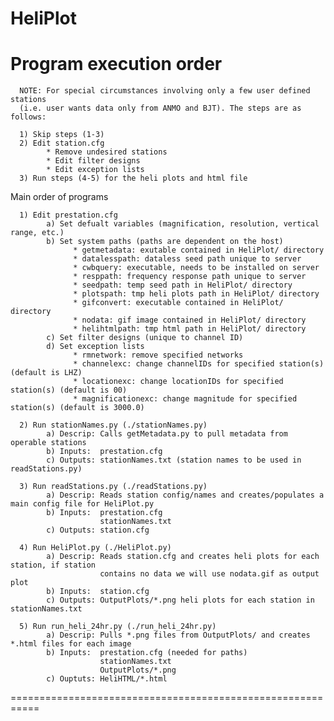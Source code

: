 HeliPlot
========
Program execution order
===========================================================

      NOTE: For special circumstances involving only a few user defined stations 
      (i.e. user wants data only from ANMO and BJT). The steps are as follows:
      
      1) Skip steps (1-3)
      2) Edit station.cfg
            * Remove undesired stations
            * Edit filter designs
            * Edit exception lists
      3) Run steps (4-5) for the heli plots and html file

Main order of programs
      
      1) Edit prestation.cfg
            a) Set defualt variables (magnification, resolution, vertical range, etc.)
            b) Set system paths (paths are dependent on the host)
                  * getmetadata: exutable contained in HeliPlot/ directory
                  * datalesspath: dataless seed path unique to server
                  * cwbquery: executable, needs to be installed on server
                  * resppath: frequency response path unique to server
                  * seedpath: temp seed path in HeliPlot/ directory
                  * plotspath: tmp heli plots path in HeliPlot/ directory
                  * gifconvert: executable contained in HeliPlot/ directory
                  * nodata: gif image contained in HeliPlot/ directory
                  * helihtmlpath: tmp html path in HeliPlot/ directory
            c) Set filter designs (unique to channel ID)
            d) Set exception lists
                  * rmnetwork: remove specified networks
                  * channelexc: change channelIDs for specified station(s) (default is LHZ)
                  * locationexc: change locationIDs for specified station(s) (default is 00)
                  * magnificationexc: change magnitude for specified station(s) (default is 3000.0)
                  
      2) Run stationNames.py (./stationNames.py)
            a) Descrip: Calls getMetadata.py to pull metadata from operable stations
            b) Inputs:  prestation.cfg
            c) Outputs: stationNames.txt (station names to be used in readStations.py)
            
      3) Run readStations.py (./readStations.py)
            a) Descrip: Reads station config/names and creates/populates a main config file for HeliPlot.py
            b) Inputs:  prestation.cfg
                        stationNames.txt
            c) Outputs: station.cfg
            
      4) Run HeliPlot.py (./HeliPlot.py)
            a) Descrip: Reads station.cfg and creates heli plots for each station, if station 
                        contains no data we will use nodata.gif as output plot
            b) Inputs:  station.cfg
            c) Outputs: OutputPlots/*.png heli plots for each station in stationNames.txt
            
      5) Run run_heli_24hr.py (./run_heli_24hr.py)
            a) Descrip: Pulls *.png files from OutputPlots/ and creates *.html files for each image
            b) Inputs:  prestation.cfg (needed for paths)
                        stationNames.txt
                        OutputPlots/*.png
            c) Ouptuts: HeliHTML/*.html
===========================================================
